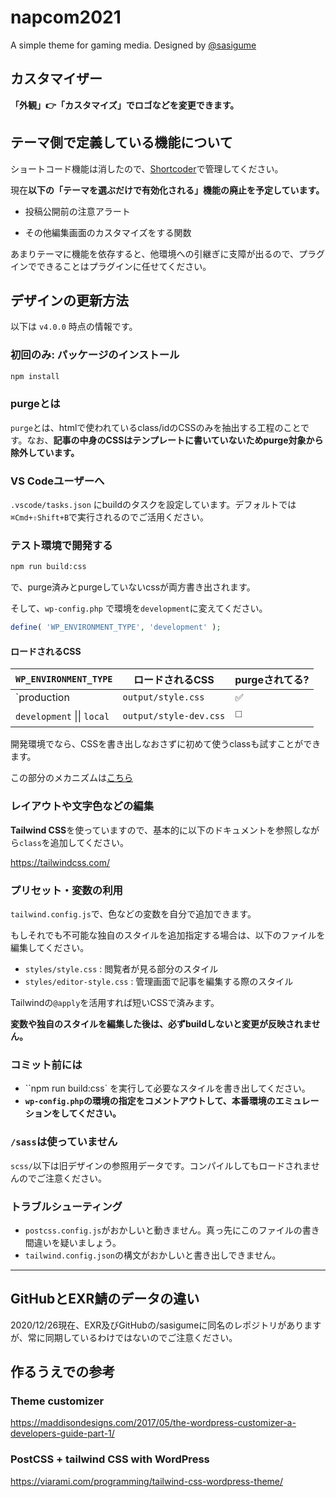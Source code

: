 # napcom2021

A simple theme for gaming media.
Designed by [@sasigume](https://github.com/sasigume)


## カスタマイザー

**「外観」👉「カスタマイズ」でロゴなどを変更できます。**

## テーマ側で定義している機能について

ショートコード機能は消したので、[Shortcoder](https://wordpress.org/plugins/shortcoder/)で管理してください。

現在**以下の「テーマを選ぶだけで有効化される」機能の廃止を予定しています。**

- 投稿公開前の注意アラート

- その他編集画面のカスタマイズをする関数

あまりテーマに機能を依存すると、他環境への引継ぎに支障が出るので、プラグインでできることはプラグインに任せてください。


## デザインの更新方法

以下は `v4.0.0` 時点の情報です。


### 初回のみ: パッケージのインストール  

```bash
npm install
```


### purgeとは

`purge`とは、htmlで使われているclass/idのCSSのみを抽出する工程のことです。なお、**記事の中身のCSSはテンプレートに書いていないためpurge対象から除外しています。**


### VS Codeユーザーへ

`.vscode/tasks.json` にbuildのタスクを設定しています。デフォルトでは`⌘Cmd+⇧Shift+B`で実行されるのでご活用ください。


### テスト環境で開発する

```bash
npm run build:css
```

で、purge済みとpurgeしていないcssが両方書き出されます。

そして、`wp-config.php` で環境を`development`に変えてください。

```php
define( 'WP_ENVIRONMENT_TYPE', 'development' );
```


#### ロードされるCSS

| `WP_ENVIRONMENT_TYPE` | ロードされるCSS | purgeされてる? |
| ------ | ------ | ------ |
| `production | `output/style.css` | :white_check_mark: |
| `development` \|\| `local` | `output/style-dev.css` | :white_medium_square: |

開発環境でなら、CSSを書き出しなおさずに初めて使うclassも試すことができます。

この部分のメカニズムは[こちら](https://qiita.com/sasigume/items/b64109e919ed4253ce64)


### レイアウトや文字色などの編集

**Tailwind CSS**を使っていますので、基本的に以下のドキュメントを参照しながら`class`を追加してください。

https://tailwindcss.com/


### プリセット・変数の利用

`tailwind.config.js`で、色などの変数を自分で追加できます。

もしそれでも不可能な独自のスタイルを追加指定する場合は、以下のファイルを編集してください。

- `styles/style.css` : 閲覧者が見る部分のスタイル
- `styles/editor-style.css` : 管理画面で記事を編集する際のスタイル

Tailwindの`@apply`を活用すれば短いCSSで済みます。
 
**変数や独自のスタイルを編集した後は、必ずbuildしないと変更が反映されません。**


### コミット前には

- ``npm run build:css` を実行して必要なスタイルを書き出してください。
- __`wp-config.php`の環境の指定をコメントアウトして、本番環境のエミュレーションをしてください。__


### `/sass`は使っていません

`scss/`以下は旧デザインの参照用データです。コンパイルしてもロードされませんのでご注意ください。


### トラブルシューティング

- `postcss.config.js`がおかしいと動きません。真っ先にこのファイルの書き間違いを疑いましょう。
- `tailwind.config.json`の構文がおかしいと書き出しできません。

----


## GitHubとEXR鯖のデータの違い

2020/12/26現在、EXR及びGitHubの/sasigumeに同名のレポジトリがありますが、常に同期しているわけではないのでご注意ください。


## 作るうえでの参考

### Theme customizer
https://maddisondesigns.com/2017/05/the-wordpress-customizer-a-developers-guide-part-1/
### PostCSS + tailwind CSS with WordPress
https://viarami.com/programming/tailwind-css-wordpress-theme/

